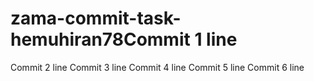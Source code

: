 # zama-commit-task-hemuhiran78Commit 1 line
Commit 2 line
Commit 3 line
Commit 4 line
Commit 5 line
Commit 6 line
